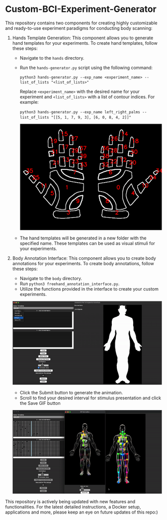 # Custom-BCI-Experiment-Generator

This repository contains two components for creating highly customizable and ready-to-use experiment paradigms for conducting body scanning:

1. Hands Template Generation: This component allows you to generate hand templates for your experiments. To create hand templates, follow these steps:
    - Navigate to the `hands` directory.
    - Run the `hands-generator.py` script using the following command:
      ```
      python3 hands-generator.py --exp_name <experiment_name> --list_of_lists "<list_of_lists>"
      ```
      Replace `<experiment_name>` with the desired name for your experiment and `<list_of_lists>` with a list of contour indices. For example:

      `python3 hands-generator.py --exp_name left_right_palms --list_of_lists "[[5, 1, 7, 9, 3], [6, 0, 8, 4, 2]]"`

      ![Hands Indices](https://github.com/Cheersbbg/Custom-BCI-Experiment-Generator/blob/main/hand-contours-labels.png)

    - The hand templates will be generated in a new folder with the specified name. These templates can be used as visual stimuli for your experiments.

2. Body Annotation Interface: This component allows you to create body annotations for your experiments. To create body annotations, follow these steps:
    - Navigate to the `body` directory.
    - Run `python3 freehand_annotation_interface.py`.
    - Utilize the functions provided in the interface to create your custom experiments.

    ![Demo Interface](https://github.com/Cheersbbg/Custom-BCI-Experiment-Generator/blob/main/demo-interface.gif)

    - Click the Submit button to generate the animation.
    - Scroll to find your desired interval for stimulus presentation and click the Save GIF button 

    ![Demo Animation](https://github.com/Cheersbbg/Custom-BCI-Experiment-Generator/blob/main/demo-animation.gif)


This repository is actively being updated with new features and functionalities. For the latest detailed instructions, a Docker setup, applications and more, please keep an eye on future updates of this repo:)

